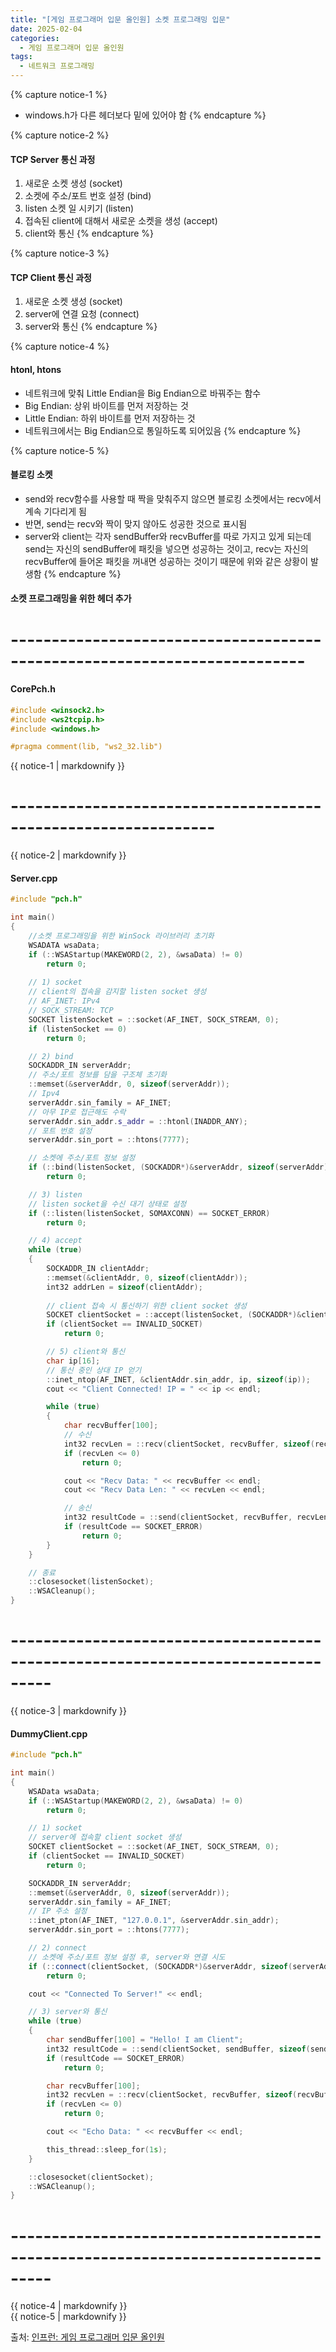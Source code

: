 ```yaml
---
title: "[게임 프로그래머 입문 올인원] 소켓 프로그래밍 입문"
date: 2025-02-04
categories:
  - 게임 프로그래머 입문 올인원
tags:
  - 네트워크 프로그래밍
---
```




{% capture notice-1 %}
* windows.h가 다른 헤더보다 밑에 있어야 함
{% endcapture %}

{% capture notice-2 %}
#### TCP Server 통신 과정

1. 새로운 소켓 생성 (socket)
2. 소켓에 주소/포트 번호 설정 (bind)
3. listen 소켓 일 시키기 (listen)
4. 접속된 client에 대해서 새로운 소켓을 생성 (accept)
5. client와 통신
{% endcapture %}

{% capture notice-3 %}
#### TCP Client 통신 과정

1. 새로운 소켓 생성 (socket)
2. server에 연결 요청 (connect)
3. server와 통신
{% endcapture %}

{% capture notice-4 %}
#### htonl, htons

* 네트워크에 맞춰 Little Endian을 Big Endian으로 바꿔주는 함수
* Big Endian: 상위 바이트를 먼저 저장하는 것
* Little Endian: 하위 바이트를 먼저 저장하는 것
* 네트워크에서는 Big Endian으로 통일하도록 되어있음
{% endcapture %}

{% capture notice-5 %}
#### 블로킹 소켓

* send와 recv함수를 사용할 때 짝을 맞춰주지 않으면 블로킹 소켓에서는 recv에서 계속 기다리게 됨
* 반면, send는 recv와 짝이 맞지 않아도 성공한 것으로 표시됨
* server와 client는 각자 sendBuffer와 recvBuffer를 따로 가지고 있게 되는데 send는 자신의 sendBuffer에 패킷을 넣으면 성공하는 것이고, recv는 자신의 recvBuffer에 들어온 패킷을 꺼내면 성공하는 것이기 때문에 위와 같은 상황이 발생함
{% endcapture %}



#### 소켓 프로그래밍을 위한 헤더 추가
# --------------------------------------------------------------------------
#### CorePch.h
```cpp
#include <winsock2.h>
#include <ws2tcpip.h>
#include <windows.h>

#pragma comment(lib, "ws2_32.lib")
```

<div class="notice">
  {{ notice-1 | markdownify }}
</div>

# ---------------------------------------------------------------
<div class="notice">
  {{ notice-2 | markdownify }}
</div>

#### Server.cpp
```cpp
#include "pch.h"

int main()
{
	//소켓 프로그래밍을 위한 WinSock 라이브러리 초기화 
	WSADATA wsaData;
	if (::WSAStartup(MAKEWORD(2, 2), &wsaData) != 0)
		return 0;
	
	// 1) socket
	// client의 접속을 감지할 listen socket 생성
	// AF_INET: IPv4
	// SOCK_STREAM: TCP
	SOCKET listenSocket = ::socket(AF_INET, SOCK_STREAM, 0);
	if (listenSocket == 0)
		return 0;

	// 2) bind
	SOCKADDR_IN serverAddr;
	// 주소/포트 정보를 담을 구조체 초기화
	::memset(&serverAddr, 0, sizeof(serverAddr));
	// Ipv4
	serverAddr.sin_family = AF_INET;
	// 아무 IP로 접근해도 수락
	serverAddr.sin_addr.s_addr = ::htonl(INADDR_ANY);
	// 포트 번호 설정
	serverAddr.sin_port = ::htons(7777);

	// 소켓에 주소/포트 정보 설정
	if (::bind(listenSocket, (SOCKADDR*)&serverAddr, sizeof(serverAddr)) == SOCKET_ERROR)
		return 0;

	// 3) listen
	// listen socket을 수신 대기 상태로 설정
	if (::listen(listenSocket, SOMAXCONN) == SOCKET_ERROR)
		return 0;

	// 4) accept
	while (true)
	{
		SOCKADDR_IN clientAddr;
		::memset(&clientAddr, 0, sizeof(clientAddr));
		int32 addrLen = sizeof(clientAddr);
		
		// client 접속 시 통신하기 위한 client socket 생성
		SOCKET clientSocket = ::accept(listenSocket, (SOCKADDR*)&clientAddr, &addrLen);
		if (clientSocket == INVALID_SOCKET)
			return 0;

		// 5) client와 통신
		char ip[16];
		// 통신 중인 상대 IP 얻기
		::inet_ntop(AF_INET, &clientAddr.sin_addr, ip, sizeof(ip));
		cout << "Client Connected! IP = " << ip << endl;

		while (true)
		{
			char recvBuffer[100];
			// 수신
			int32 recvLen = ::recv(clientSocket, recvBuffer, sizeof(recvBuffer), 0);
			if (recvLen <= 0)
				return 0;

			cout << "Recv Data: " << recvBuffer << endl;
			cout << "Recv Data Len: " << recvLen << endl;

			// 송신
			int32 resultCode = ::send(clientSocket, recvBuffer, recvLen, 0);
			if (resultCode == SOCKET_ERROR)
				return 0;
		}
	}

	// 종료
	::closesocket(listenSocket);
	::WSACleanup();
}
```
# ---------------------------------------------------------------------------------
<div class="notice">
  {{ notice-3 | markdownify }}
</div>

#### DummyClient.cpp
```cpp
#include "pch.h"

int main()
{
	WSAData wsaData;
	if (::WSAStartup(MAKEWORD(2, 2), &wsaData) != 0)
		return 0;

	// 1) socket
	// server에 접속할 client socket 생성
	SOCKET clientSocket = ::socket(AF_INET, SOCK_STREAM, 0);
	if (clientSocket == INVALID_SOCKET)
		return 0;

	SOCKADDR_IN serverAddr;
	::memset(&serverAddr, 0, sizeof(serverAddr));
	serverAddr.sin_family = AF_INET;
	// IP 주소 설정
	::inet_pton(AF_INET, "127.0.0.1", &serverAddr.sin_addr);
	serverAddr.sin_port = ::htons(7777);

	// 2) connect
	// 소켓에 주소/포트 정보 설정 후, server와 연결 시도
	if (::connect(clientSocket, (SOCKADDR*)&serverAddr, sizeof(serverAddr)) == SOCKET_ERROR)
		return 0;

	cout << "Connected To Server!" << endl;

	// 3) server와 통신
	while (true)
	{
		char sendBuffer[100] = "Hello! I am Client";
		int32 resultCode = ::send(clientSocket, sendBuffer, sizeof(sendBuffer), 0);
		if (resultCode == SOCKET_ERROR)
			return 0;

		char recvBuffer[100];
		int32 recvLen = ::recv(clientSocket, recvBuffer, sizeof(recvBuffer), 0);
		if (recvLen <= 0)
			return 0;

		cout << "Echo Data: " << recvBuffer << endl;

		this_thread::sleep_for(1s);
	}

	::closesocket(clientSocket);
	::WSACleanup();
}
```
# ---------------------------------------------------------------------------------
<div class="notice">
  {{ notice-4 | markdownify }}
</div>

<div class="notice">
  {{ notice-5 | markdownify }}
</div>

출처: [인프런: 게임 프로그래머 입문 올인원][source]

[source]: https://www.inflearn.com/course/%EA%B2%8C%EC%9E%84-%ED%94%84%EB%A1%9C%EA%B7%B8%EB%9E%98%EB%A8%B8-%EC%9E%85%EB%AC%B8-%EC%98%AC%EC%9D%B8%EC%9B%90-rookiss/dashboard
